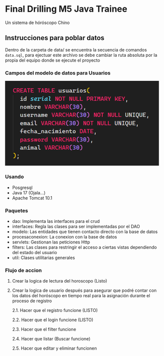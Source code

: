 # Final Drilling M5 Java Trainee

Un sistema de hóróscopo Chino

## Instrucciones para poblar datos

Dentro de la carpeta de data/ se encuentra la secuencia de comandos `data.sql`, para ejectuar este archivo se debe cambiar la ruta absoluta por la propia del equipo donde se ejecute el proyecto

### Campos del modelo de datos para Usuarios

![alt text](image.png)

### Usando

- Posgresql
- Java 17 (Ojala...)
- Apache Tomcat 10.1

### Paquetes

- dao: Implementa las interfaces para el crud
- interfaces: Regla las clases para ser implementadas por el DAO
- modelo: Las entidades que tienen contacto directo con la base de datos
- procesaconexion: La conexion con la base de datos
- servlets: Gestionan las peticiones Http
- filters: Las clases para restringir el acceso a ciertas vistas dependiendo del estado del usuario
- util: Clases utilitarias generales

### Flujo de accion
  1. Crear la logica de lectura del horoscopo (Listo)

  2. Crear la logica de usuario después para asegurar que podré contar con los datos del horóscopo en tiempo real para la asignación durante el proceso de registro

      2.1. Hacer que el registro funcione (LISTO)
 
      2.2. Hacer que el login funcione (LISTO)
 
      2.3. Hacer que el filter funcione
 
      2.4. Hacer que listar (Buscar funcione)
 
      2.5. Hacer que editar y eliminar funcionen
 
